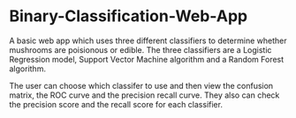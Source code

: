 # Binary-Classification-Web-App

A basic web app which uses three different classifiers to determine whether mushrooms are poisionous or edible. The three classifiers are a Logistic Regression model, Support Vector Machine algorithm and a Random Forest algorithm. 

The user can choose which classifer to use and then view the confusion matrix, the ROC curve and the precision recall curve. They also can check the precision score and the recall score for each classifier.
